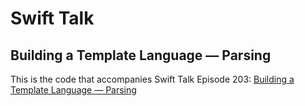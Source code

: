 # Swift Talk
## Building a Template Language — Parsing

This is the code that accompanies Swift Talk Episode 203: [Building a Template Language — Parsing](https://talk.objc.io/episodes/S01E203-building-a-template-language-parsing)

